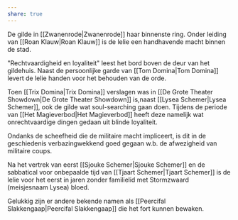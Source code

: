```yaml
---
share: true
---
```

De gilde in [[Zwanenrode|Zwanenrode]] haar binnenste ring. Onder leiding van [[Roan Klauw|Roan Klauw]] is de lelie een handhavende macht binnen de stad.

"Rechtvaardigheid en loyaliteit" leest het bord boven de deur van het gildehuis. Naast de persoonlijke garde van [[Tom Domina|Tom Domina]] levert de lelie handen voor het behouden van de orde.

Toen [[Trix Domina|Trix Domina]] verslagen was in [[De Grote Theater Showdown|De Grote Theater Showdown]] is,naast [[Lysea Schemer|Lysea Schemer]], ook de gilde wat soul-searching gaan doen. Tijdens de periode van [[Het Magieverbod|Het Magieverbod]] heeft deze namelijk wat onrechtvaardige dingen gedaan uit blinde loyaliteit.

Ondanks de scheefheid die de militaire macht impliceert, is dit in de geschiedenis verbazingwekkend goed gegaan w.b. de afwezigheid van militaire coups.

Na het vertrek van eerst [[Sjouke Schemer|Sjouke Schemer]] en de sabbatical voor onbepaalde tijd van [[Tjaart Schemer|Tjaart Schemer]] is de lelie voor het eerst in jaren zonder familielid met Stormzwaard (meisjesnaam Lysea) bloed. 

Gelukkig zijn er andere bekende namen als [[Peercifal Slakkengaap|Peercifal Slakkengaap]] die het fort kunnen bewaken.
